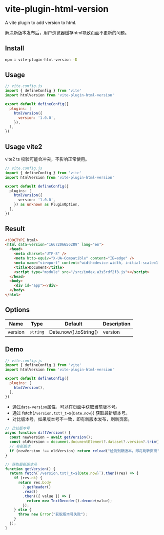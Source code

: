 # vite-plugin-html-version

A vite plugin to add version to html.

解决新版本发布后，用户浏览器缓存html导致页面不更新的问题。

## Install

```bash
npm i vite-plugin-html-version -D
```

## Usage

```js
// vite.config.js
import { defineConfig } from 'vite'
import htmlVersion from 'vite-plugin-html-version'

export default defineConfig({
  plugins: [
    htmlVersion({
      version: '1.0.0',
    }),
  ],
})
```

## Usage vite2

vite2 ts 校验可能会冲突，不影响正常使用。

``` ts
// vite.config.js
import { defineConfig } from 'vite'
import htmlVersion from 'vite-plugin-html-version'

export default defineConfig({
  plugins: [
    htmlVersion({
      version: '1.0.0',
    }) as unknown as PluginOption,
  ],
})
```

## Result
  
```html
<!DOCTYPE html>
<html data-version="1667206656289" lang="en">
  <head>
    <meta charset="UTF-8" />
    <meta http-equiv="X-UA-Compatible" content="IE=edge" />
    <meta name="viewport" content="width=device-width, initial-scale=1.0" />
    <title>Document</title>
    <script type="module" src="/src/index.a3s5rdf2f3.js"></script>
  </head>
  <body>
    <div id="app"></div>
  </body>
</html>
```

## Options

| Name     | Type     | Default             | Description                    |
| -------- | -------- | ------------------- | ------------------------------ |
| version  | `string` |Date.now().toString()| version                        |

## Demo

```js
// vite.config.js
import { defineConfig } from 'vite'
import htmlVersion from 'vite-plugin-html-version'

export default defineConfig({
  plugins: [
    htmlVersion(),
  ],
})
```

* 通过`data-version`属性，可以在页面中获取当前版本号。
* 通过 fetch(`/version.txt?_t=${Date.now}`) 获取最新版本号。
* 对比版本号，如果版本号不一致，即有新版本发布，刷新页面。

``` js
// 比较版本号
async function diffVersion() {
  const newVersion = await getVersion();
  const oldVersion = document.documentElement?.dataset?.version?.trim();
  // 有新版本
  if (newVersion !== oldVersion) return reload("检测到新版本，即将刷新页面");
}

// 获取最新版本号
function getVersion() {
  return fetch(`/version.txt?_t=${Date.now}`).then((res) => {
    if (res.ok) {
      return res.body
        ?.getReader()
        .read()
        .then(({ value }) => {
          return new TextDecoder().decode(value);
        });
    } else {
      throw new Error("获取版本号失败");
    }
  });
}
```
